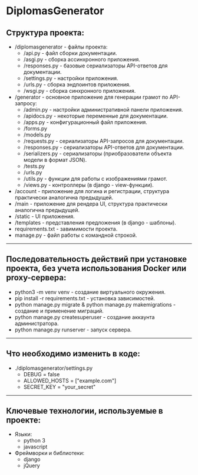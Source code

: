 # DiplomasGenerator

## Структура проекта:
  * /diplomasgenerator - файлы проекта:
    - /api.py - файл сборки документации.
    - /asgi.py - сборка ассинхронного приложения.
    - /responses.py - базовые сериализаторы API-ответов для документации.
    - /settings.py - настройки приложения.
    - /urls.py - сборка эндпоинтов приложения.
    - /wsgi.py - сборка синхронного приложения.
  * /generator - основное приложение для генерации грамот по API-запросу:
    - /admin.py - настройки административной панели приложения.
    - /apidocs.py - некоторые переменные для документации.
    - /apps.py - конфигурационный файл приложения.
    - /forms.py
    - /models.py
    - /requests.py - сериализаторы API-запросов для документации.
    - /responses.py - сериализаторы API-ответов для документации.
    - /serializers.py - сериализаторы (приобразователи объекта модели в формат JSON).
    - /tests.py
    - /urls.py
    - /utils.py - функции для работы с изображениями грамот.
    - /views.py - контроллеры (в django - view-функции).
  * /account - приложение для логина и регистрации, структура практически аналогична предыдущей.
  * /main - приложение для рендера UI, структура практически аналогична предыдущей.
  * /static - UI приложения.
  * /templates - представления предложения (в django - шаблоны).
  * requirements.txt - завимимости проекта.
  * manage.py - файл работы с командной строкой. 
----------------------------------------------------------------------------------------------
## Последовательность действий при установке проекта, без учета использования Docker или proxy-сервера:
  * python3 -m venv venv - создание виртуального окружения.
  * pip install -r requirements.txt - установка зависимостей.
  * python manage.py migrate & python manage.py makemigrations - создание и применение миграций.
  * python manage.py createsuperuser - создание аккаунта администратора.
  * python manage.py runserver - запуск сервера.
----------------------------------------------------------------------------------------------
## Что необходимо изменить в коде:
  * ./diplomasgenerator/settings.py
    - DEBUG = false
    - ALLOWED_HOSTS = ["example.com"] 
    - SECRET_KEY = "your_secret"
----------------------------------------------------------------------------------------------
## Ключевые технологии, используемые в проекте:
  * Языки:
    - python 3
    - javascript
  * Фреймворки и библиотеки:
    - django
    - jQuery
